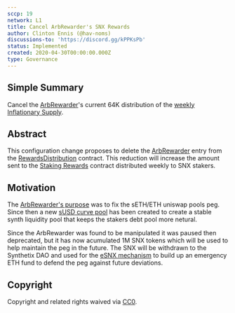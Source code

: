 ```yaml
---
sccp: 19
network: L1
title: Cancel ArbRewarder's SNX Rewards
author: Clinton Ennis (@hav-noms)
discussions-to: 'https://discord.gg/kPPKsPb'
status: Implemented
created: 2020-04-30T00:00:00.000Z
type: Governance
---
```


## Simple Summary

<!--"If you can't explain it simply, you don't understand it well enough." Provide a simplified and layman-accessible explanation of the SCCP.-->

Cancel the [ArbRewarder](http://contracts.synthetix.io/ArbRewarder)'s current 64K distribution of the [weekly Inflationary Supply](0xab641a688b5637677dc665d1d4ca950f0e0ad74517266c39ea34ab4c4f69dbb8).

## Abstract

<!--A short (~200 word) description of the variable change proposed.-->

This configuration change proposes to delete the [ArbRewarder](http://contracts.synthetix.io/ArbRewarder) entry from the [RewardsDistribution](https://contracts.synthetix.io/RewardsDistribution) contract. This reduction will increase the amount sent to the [Staking Rewards](http://contracts.synthetix.io/RewardEscrow) contract distributed weekly to SNX stakers.

## Motivation

<!--The motivation is critical for SCCPs that want to update variables within Synthetix. It should clearly explain why the existing variable is not incentive aligned. SCCP submissions without sufficient motivation may be rejected outright.-->

The [ArbRewarder's purpose](https://blog.synthetix.io/snx-arbitrage-pool/) was to fix the sETH/ETH uniswap pools peg. Since then a new [sUSD curve pool](https://blog.synthetix.io/susd-curve-pool-vulnerability-next-steps/) has been created to create a stable synth liquidity pool that keeps the stakers debt pool more netural.

Since the ArbRewarder was found to be manipulated it was paused then deprecated, but it has now acumulated 1M SNX tokens which will be used to help maintain the peg in the future. The SNX will be withdrawn to the Synthetix DAO and used for the [eSNX mechanism](https://blog.synthetix.io/snx-dfusion-trial-and-esnx/) to build up an emergency ETH fund to defend the peg against future deviations.

## Copyright

Copyright and related rights waived via [CC0](https://creativecommons.org/publicdomain/zero/1.0/).
